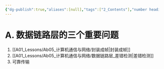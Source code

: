 ```yaml
---
{"dg-publish":true,"aliases":[null],"tags":["2_Contents"],"number headings":"auto, first-level 1, max 6, A.1.","Created-Date":"2024-03-21 10:29:41","Modified-Date":"2024-04-18 11:53:19","permalink":"/A01_Lessons/Ab05_计算机通信与网络/数据链路层/","dgPassFrontmatter":true}
---
```




# A. 数据链路层的三个重要问题


1. [[A01_Lessons/Ab05_计算机通信与网络/封装成帧\|封装成帧]]
2. [[A01_Lessons/Ab05_计算机通信与网络/数据链路层_差错检测\|差错检测]]
3. 可靠传输






